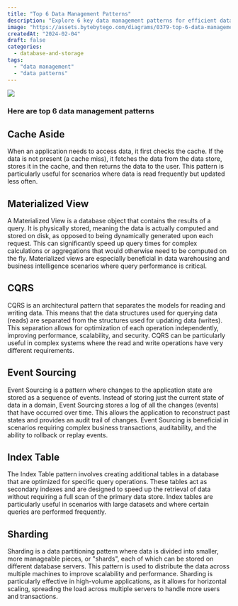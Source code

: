 ```yaml
---
title: "Top 6 Data Management Patterns"
description: "Explore 6 key data management patterns for efficient data handling."
image: "https://assets.bytebytego.com/diagrams/0379-top-6-data-management-patterns.png"
createdAt: "2024-02-04"
draft: false
categories:
  - database-and-storage
tags:
  - "data management"
  - "data patterns"
---
```


![](https://assets.bytebytego.com/diagrams/0379-top-6-data-management-patterns.png)

### Here are top 6 data management patterns

## Cache Aside

When an application needs to access data, it first checks the cache. If the data is not present (a cache miss), it fetches the data from the data store, stores it in the cache, and then returns the data to the user. This pattern is particularly useful for scenarios where data is read frequently but updated less often.

## Materialized View

A Materialized View is a database object that contains the results of a query. It is physically stored, meaning the data is actually computed and stored on disk, as opposed to being dynamically generated upon each request. This can significantly speed up query times for complex calculations or aggregations that would otherwise need to be computed on the fly. Materialized views are especially beneficial in data warehousing and business intelligence scenarios where query performance is critical.

## CQRS

CQRS is an architectural pattern that separates the models for reading and writing data. This means that the data structures used for querying data (reads) are separated from the structures used for updating data (writes). This separation allows for optimization of each operation independently, improving performance, scalability, and security. CQRS can be particularly useful in complex systems where the read and write operations have very different requirements.

## Event Sourcing

Event Sourcing is a pattern where changes to the application state are stored as a sequence of events. Instead of storing just the current state of data in a domain, Event Sourcing stores a log of all the changes (events) that have occurred over time. This allows the application to reconstruct past states and provides an audit trail of changes. Event Sourcing is beneficial in scenarios requiring complex business transactions, auditability, and the ability to rollback or replay events.

## Index Table

The Index Table pattern involves creating additional tables in a database that are optimized for specific query operations. These tables act as secondary indexes and are designed to speed up the retrieval of data without requiring a full scan of the primary data store. Index tables are particularly useful in scenarios with large datasets and where certain queries are performed frequently.

## Sharding

Sharding is a data partitioning pattern where data is divided into smaller, more manageable pieces, or "shards", each of which can be stored on different database servers. This pattern is used to distribute the data across multiple machines to improve scalability and performance. Sharding is particularly effective in high-volume applications, as it allows for horizontal scaling, spreading the load across multiple servers to handle more users and transactions.
